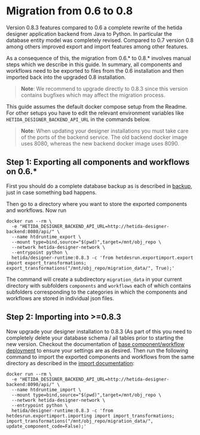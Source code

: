# Migration from 0.6 to 0.8

Version 0.8.3 features compared to 0.6 a complete rewrite of the hetida designer application backend from Java to Python. In particular the database entity model was completely revised.
Compared to 0.7 version 0.8 among others improved export and import features among other features.

As a consequence of this, the migration from 0.6.* to 0.8.* involves manual steps which we describe in this guide. In summary, all components and workflows need to be exported to files from the 0.6 installation and then imported back into the upgraded 0.8 installation.

> **Note**: We recommend to upgrade directly to 0.8.3 since this version contains bugfixes which may affect the migration process.

This guide assumes the default docker compose setup from the Readme. For other setups you have to edit the relevant environment variables like `HETIDA_DESIGNER_BACKEND_API_URL` in the commands below.

> **Note**: When updating your designer installations you must take care of the ports of the backend service. The old backend docker image uses 8080, whereas the new backend docker image uses 8090.

## Step 1: Exporting all components and workflows on 0.6.*

First you should do a complete database backup as is described in [backup](./backup.md), just in case something bad happens.

Then go to a directory where you want to store the exported components and workflows.
Now run 

```shell
docker run --rm \
  -e "HETIDA_DESIGNER_BACKEND_API_URL=http://hetida-designer-backend:8080/api/" \
  --name htdruntime_export \
  --mount type=bind,source="$(pwd)",target=/mnt/obj_repo \
  --network hetida-designer-network \
  --entrypoint python \
  hetida/designer-runtime:0.8.3 -c 'from hetdesrun.exportimport.export import export_transformations; export_transformations("/mnt/obj_repo/migration_data/", True);'
```

The command will create a subdirectory `migration_data` in your current directory with subfolders `components` and `workflows` each of which contains subfolders corresponding to the categories in which the components and workflows are stored in individual json files.

## Step 2: Importing into >=0.8.3

Now upgrade your designer installation to 0.8.3 (As part of this you need to completely delete your database schema / all tables prior to starting the new version. Checkout the documentation of [base component/workflow deployment](./base_component_deployment.md) to ensure your settings are as desired. Then run the following command to import the exported components and workflows from the same directory as described in the [import documentation](./import_export.md):

```shell
docker run --rm \
  -e "HETIDA_DESIGNER_BACKEND_API_URL=http://hetida-designer-backend:8090/api/" \
  --name htdruntime_import \
  --mount type=bind,source="$(pwd)",target=/mnt/obj_repo \
  --network hetida-designer-network \
  --entrypoint python \
  hetida/designer-runtime:0.8.3 -c 'from hetdesrun.exportimport.importing import import_transformations; import_transformations("/mnt/obj_repo/migration_data/", update_component_code=False);'
```

